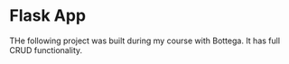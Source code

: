 # Flask App

THe following project was built during my course with Bottega. It has full CRUD functionality.